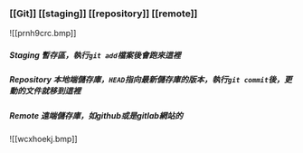 ### [[Git]] [[staging]] [[repository]] [[remote]]


![[prnh9crc.bmp]]

##### **Staging** 暫存區，執行`git add`檔案後會跑來這裡
##### **Repository** 本地端儲存庫，`HEAD`指向最新儲存庫的版本，執行`git commit`後，更動的文件就移到這裡
##### **Remote** 遠端儲存庫，如github或是gitlab網站的

![[wcxhoekj.bmp]]

